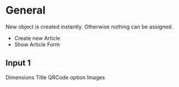 # General
New object is created instantly.
Otherwise nothing can be assigned.
- Create new Article
- Show Article Form
 
## Input 1
Dimensions
Title
QRCode option
Images




